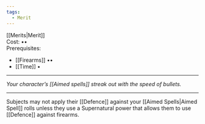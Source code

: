 ```yaml
---
tags:
  - Merit
---
```


[[Merits|Merit]]\
Cost: ••\
Prerequisites:
- [[Firearms]] ••
- [[Time]] •

---

_Your character’s [[Aimed spells]] streak out with the speed of bullets._

---

Subjects may not apply their [[Defence]] against your [[Aimed Spells|Aimed Spell]] rolls unless they use a Supernatural power that allows them to use [[Defence]] against firearms.